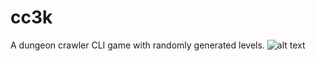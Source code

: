 # cc3k
A dungeon crawler CLI game with randomly generated levels.
![alt text](https://i.imgur.com/kTmoBLU.png)
